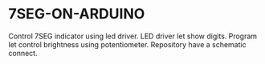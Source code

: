 # 7SEG-ON-ARDUINO
Control 7SEG indicator using led driver. LED driver let show digits. Program let control brightness using potentiometer. Repository have a schematic connect.
